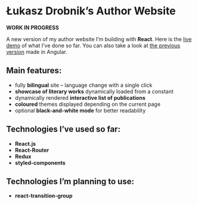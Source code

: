 # Łukasz Drobnik’s Author Website

**WORK IN PROGRESS**

A new version of my author website I’m building with **React**. Here is the [live demo](https://drobnik-writing-new.netlify.com/) of what I’ve done so far. You can also take a look at  [the previous version](https://github.com/ldrobnik/drobnik.co) made in Angular.

## Main features:
* fully **bilingual** site – language change with a single click
* **showcase of literary works** dynamically loaded from a constant
* dynamically rendered **interactive list of publications**
* **coloured** themes displayed depending on the current page
* optional **black-and-white mode** for better readability

## Technologies I’ve used so far:

* **React.js**
* **React-Router**
* **Redux**
* **styled-components**

## Technologies I’m planning to use:
* **react-transition-group**
